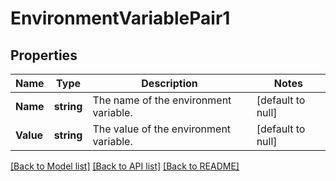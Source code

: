 # EnvironmentVariablePair1

## Properties
Name | Type | Description | Notes
------------ | ------------- | ------------- | -------------
**Name** | **string** | The name of the environment variable. | [default to null]
**Value** | **string** | The value of the environment variable. | [default to null]

[[Back to Model list]](../README.md#documentation-for-models) [[Back to API list]](../README.md#documentation-for-api-endpoints) [[Back to README]](../README.md)


